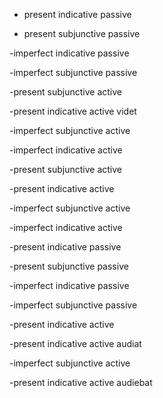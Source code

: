 - present indicative passive

- present subjunctive passive

-imperfect indicative passive

-imperfect subjunctive passive

-present subjunctive active

-present indicative active        videt

-imperfect subjunctive active

-imperfect indicative active

-present subjunctive active

-present indicative active

-imperfect subjunctive active

-imperfect indicative active

-present indicative passive

-present subjunctive passive

-imperfect indicative passive

-imperfect subjunctive passive

-present indicative active

-present indicative active         audiat

-imperfect subjunctive active

-present indicative active      audiebat
